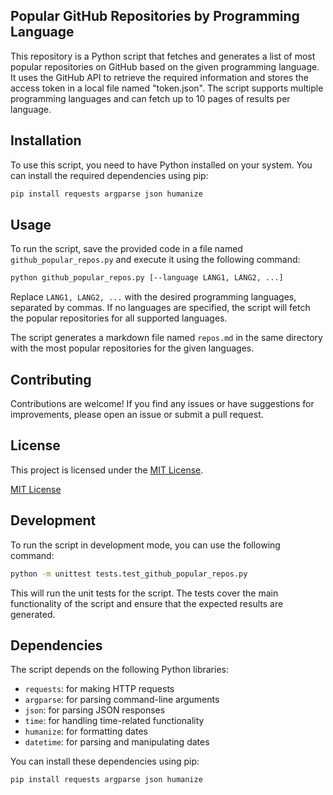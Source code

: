 ## Popular GitHub Repositories by Programming Language

This repository is a Python script that fetches and generates a list of most popular repositories on GitHub based on the given programming language. It uses the GitHub API to retrieve the required information and stores the access token in a local file named "token.json". The script supports multiple programming languages and can fetch up to 10 pages of results per language.

## Installation

To use this script, you need to have Python installed on your system. You can install the required dependencies using pip:

```bash
pip install requests argparse json humanize
```

## Usage

To run the script, save the provided code in a file named `github_popular_repos.py` and execute it using the following command:

```bash
python github_popular_repos.py [--language LANG1, LANG2, ...]
```

Replace `LANG1, LANG2, ...` with the desired programming languages, separated by commas. If no languages are specified, the script will fetch the popular repositories for all supported languages.

The script generates a markdown file named `repos.md` in the same directory with the most popular repositories for the given languages.

## Contributing

Contributions are welcome! If you find any issues or have suggestions for improvements, please open an issue or submit a pull request.

## License

This project is licensed under the [MIT License](LICENSE).

[MIT License](LICENSE)

## Development

To run the script in development mode, you can use the following command:

```bash
python -m unittest tests.test_github_popular_repos.py
```

This will run the unit tests for the script. The tests cover the main functionality of the script and ensure that the expected results are generated.

## Dependencies

The script depends on the following Python libraries:

- `requests`: for making HTTP requests
- `argparse`: for parsing command-line arguments
- `json`: for parsing JSON responses
- `time`: for handling time-related functionality
- `humanize`: for formatting dates
- `datetime`: for parsing and manipulating dates

You can install these dependencies using pip:

```bash
pip install requests argparse json humanize
```